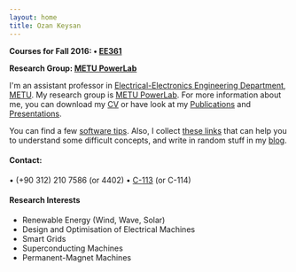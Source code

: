 ```yaml
---
layout: home
title: Ozan Keysan
---
```


**Courses for Fall 2016: <span class="meta">&#8226;</span> [EE361](/ee361)**


**Research Group: [METU PowerLab](http://power.eee.metu.edu.tr/)**

<!--

**[STAR Projects-2016](/star)**

-->

I'm an assistant professor in  [Electrical-Electronics Engineering Department](http://www.eee.metu.edu.tr), [METU](http://www.metu.edu.tr). My research group is  [METU PowerLab](http://power.eee.metu.edu.tr/). For more information about me, you can download my [CV](/cv) or have look at my [Publications](/papers) and [Presentations](/presentations). 

You can find a few [software tips](/tips). Also, I collect [these links](/explained) that can help you to understand some difficult concepts, and write in random stuff in my [blog](/blog).

#### Contact:

<p> <script type="text/javascript">
// http://csarven.ca/hiding-email-addresses
    var string1 = "keysan";
    var string2 = "@";
    var string3 = "metu.edu.tr";
    var string4 = string1 + string2 + string3;
    document.write("<a href=" + "mail" + "to:" + string1 + string2 + string3 + ">" + string4 + "</a>");

</script>

<span class="meta">&#8226;</span>
(+90 312) 210 7586 (or 4402) <span class="meta">&#8226;</span>  <a href="https://goo.gl/maps/R5v5jXpoozx">C-113</a> (or C-114) </p>

#### Research Interests

- Renewable Energy (Wind, Wave, Solar)
- Design and Optimisation of Electrical Machines
- Smart Grids
- Superconducting Machines
- Permanent-Magnet Machines
